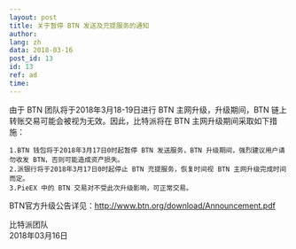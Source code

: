 ```yaml
---
layout: post
title: 关于暂停 BTN 发送及充提服务的通知
author: 
lang: zh
data: 2018-03-16
post_id: 13
id: 13
ref: ad
time: 
---
```


由于 BTN 团队将于2018年3月18-19日进行 BTN 主网升级，升级期间，BTN 链上转账交易可能会被视为无效。因此，比特派将在 BTN 主网升级期间采取如下措施：
```
1.BTN 钱包将于2018年3月17日0时起暂停 BTN 发送服务，BTN 升级期间，强烈建议用户请勿收发 BTN，否则可能造成资产损失。
2.派银行将于2018年3月17日0时起停止 BTN 充提服务，恢复时间视 BTN 主网升级完成时间而定。
3.PieEX 中的 BTN 交易对不受此次升级影响，可正常交易。

```


BTN官方升级公告详见：<a href="http://www.btn.org/download/Announcement.pdf" target="_balnk" style="color:red;text-decoration:underline">http://www.btn.org/download/Announcement.pdf</a>




比特派团队<br/>
2018年03月16日


